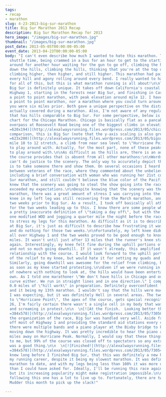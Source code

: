 ```yaml
---
tags:
- recap
- marathon
slug: 4-23-2013-big-sur-marathon
title: Big Sur Marathon 2013 Recap
description: Big Sur Marathon Recap for 2013
hero_image: "/images/big-sur-marathon.jpg"
thumbnail: "/images/big-sur-marathon.jpg"
post_date: 2013-05-05T00:00:00-05:00
event_date: 2013-04-23T00:00:00-05:00
body: "I can't even describe how much I wanted to hate this marathon. The 3:45 am
  shuttle time, being crammed in a bus for an hour to get to the starting line, standing
  around for another hour waiting for the gun to go off, climbing the hills, going
  down the hills, climbing the hills, thinking that you're at the top of the hill,
  climbing higher, then higher, and still higher. This marathon had pain roaring down
  every hill and agony rolling around every bend. I really wanted to hate this marathon
  for all of this, but this is what marathon running is all about!\n\nThe course of
  Big Sur is definitely unique. It takes off down California's coastal and scenic
  Highway 1, starting in the forests near Big Sur, and finishing in Carmel, CA. It's
  a point to point marathon, with peak elevation around mile 12. I have never done
  a point to point marathon, nor a marathon where you could turn around and see where
  you were six miles prior. Both gave a unique perspective on the distance that's
  actually covered during a marathon. Also, I'm not aware of any regular marathon
  that has hills comparable to Big Sur. For some perspective, below is the elevation
  chart for the Chicago Marathon. Chicago is basically flat as a pancake, with the
  overpass at Roosevelt Road being one of the biggest climbs in elevation:\n\n[![ChicagoElevationChart](http://alexalwaysrunning.files.wordpress.com/2013/05/chicagoelevationchart.png
  =620x194)](http://alexalwaysrunning.files.wordpress.com/2013/05/chicagoelevationchart.png)By
  comparison, this is Big Sur (note that the y-axis scaling is also greater):\n\n[![BigSurElevation](http://alexalwaysrunning.files.wordpress.com/2013/05/bigsurelevation.png
  =623x200)](http://alexalwaysrunning.files.wordpress.com/2013/05/bigsurelevation.png)The
  mile 10 to 12 stretch, a climb from near sea level to \"Hurricane Point\", is nothing
  to play around with. Actually, for the most part, none of these peaks were anything
  to play around with.\n\nAs difficult as the hills are, there is an advantage that
  the course provides that is absent from all other marathons:\n\nWords and pictures
  can't do justice to the scenery. The only way to accurately depict the landscape
  is to take someone there and show them. On several occasions I heard discussions
  between veterans of the race, where they commented about the unbelievable scenery,
  including a brief conversation with woman who was running her 21st consecutive Big
  Sur marathon, and still couldn't believe the blue color of the Pacific Ocean. I
  knew that the scenery was going to steal the show going into the race, but it far
  exceeded my expectations.\n\nDespite knowing that the scenery was the focus of the
  marathon, there was a great amount of stress I was carrying into the race. The runner's
  knee in my left leg was still recovering from the March marathon, and spiked in
  two weeks prior to Big Sur. As a result, I took off basically all athletic activity
  for the two weeks leading up to this. I know there are some people who think I have
  a pretty inaccurate definition of \"taking a day off\", but with the exception of
  one modified WOD and jogging a quarter mile the night before the race, I did nothing
  to stress my legs for this marathon. As difficult as it is to describe the landscape
  at Big Sur, it's just as difficult to describe how frustrating it was to sit around
  and do nothing for those two weeks.\n\nFortunately, my left knee didn't explode
  all over Highway 1 and the two weeks proved to be good enough to knock out the 26.2
  miles. It wasn't until just after 13 miles that the runner's knee starting surfacing
  again. Interestingly, my knee felt fine during the uphill portions of the race,
  and not so much going downhill. If it wasn't already, this amplified the love-hate
  relationship with the course. I would look forward to the uphill portions because
  of the relief to my knee, but would hate it for setting my quads and ankles on fire.
  Similarly, going downhill was awesome for the relief from climbing, but then terrible
  as soon as my knee started protesting.\n\nEven if we were running in the middle
  of nowhere with nothing to look at, the hills would have been entertaining on their
  own. As I told one marathoner \"We don't have hills in Chicago and our roads don't
  curve either. We run in straight lines and in one direction.\" I completed exactly
  0.0 miles of \"hill work\" in preparation. Definitely overconfident from doing CrossFit
  and it being my 13th marathon. I wouldn't say that the hills were much tougher than
  I was expecting, but it was definitely Hell in several areas. The two mile climb
  to \"Hurricane Point\", the apex of the course, gets special recognition. By mile
  26, I'm fairly certain there wasn't a single cell in my body that wasn't on fire
  and screaming in protest.\n\n  \n[![At the finish.  Looking better than I felt.](http://alexalwaysrunning.files.wordpress.com/2013/05/730562-1099-0040s.jpg
  =384x578)](http://alexalwaysrunning.files.wordpress.com/2013/05/730562-1099-0040s.jpg)\n\nRegarding
  the organization of the race, Big Sur was handled very well. Aside from closing
  off most of Highway 1 and providing the standard aid stations every couple miles,
  there were multiple bands and a piano player at the Bixby bridge to keep things
  moving down the highway. It was pretty incredible to hear the piano at least three
  miles away on Hurricane Peak. Normally, I would say that these things don't matter
  to me, but 99% of the course was closed off to spectators so any extra commotion
  was a good thing.\n\n  \n[![Finished!](http://alexalwaysrunning.files.wordpress.com/2013/05/730543-1022-0018s.jpg
  =384x578)](http://alexalwaysrunning.files.wordpress.com/2013/05/730543-1022-0018s.jpg)\n\nI
  knew long before I finished Big Sur, that this was definitely a new high point for
  my running career, despite it being my slowest marathon. It was definitely my toughest
  marathon to date, and with my legs being less than 100% it was more of a challenge
  than I could have asked for. Ideally, I'll be running this race again next year,
  but its increasing popularity might make registration impossible.\n\nAny marathon
  following this one has a lot to live up to. Fortunately, there are two and a Tough
  Mudder this month to pick up the slack!"

---
```

